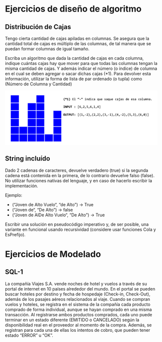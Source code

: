 # Ejercicios de diseño de algoritmo

## Distribución de Cajas 

Tengo cierta cantidad de cajas apiladas en columnas. Se asegura que la cantidad total de cajas es múltiplo de las columnas, de tal manera que se puedan formar columnas de igual tamaño.

Escriba un algoritmo que dada la cantidad de cajas en cada columna, indique cuántas cajas hay que mover para que todas las columnas tengan la misma cantidad de cajas.
Y además indicar el número (o índice) de columna en el cual se deben agregar o sacar dichas cajas (*1).
Para devolver esta información, utilizar la forma de lista de par ordenado (o tupla) como (Número de Columna y Cantidad)

![DistribucionDeCajas](img/DistribucionDeCajas.png)

## String incluído
Dado 2 cadenas de caracteres, devuelve verdadero (true) si la segunda cadena está contenida en la primera, de lo contrario devuelve falso (false).
No utilizar funciones nativas del lenguaje, y en caso de hacerlo escribir la implementación.

Ejemplo: 
- (“Joven de Alto Vuelo“, “de Alto”) -> True
- (“Joven de“, “De Alto”) -> false
- (“Joven de AlDe Alto Vuelo“, “De Alto”) -> True

Escribir una solución en pseudocódigo imperativo y, de ser posible, una variante en funcional usando recursividad (considere usar funciones Cola y EsPrefijo).

# Ejercicios de Modelado

## SQL-1

La compañía Viajes S.A. vende noches de hotel y vuelos a través de su portal de internet en 10 países alrededor del mundo.
En el portal se pueden buscar hoteles por destino y fecha de hospedaje (Check-in, Check-Out), además de los pasajes aéreos relacionados al viaje.
Cuando se compran vuelos y hoteles, se registra en el sistema de la compañía cada producto comprado de forma individual, aunque se hayan comprado en una misma transacción.
Al registrarse ambos productos comprados, cada uno puede terminar en un estado diferente (EMITIDO o CANCELADO) según la disponibilidad real en el proveedor al momento de la compra.
Además, se registran para cada una de ellas los intentos de cobro, que pueden tener estado “ERROR” u “OK”.
